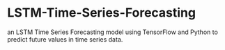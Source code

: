 # LSTM-Time-Series-Forecasting
an LSTM Time Series Forecasting model using TensorFlow and Python to predict future values in time series data.
